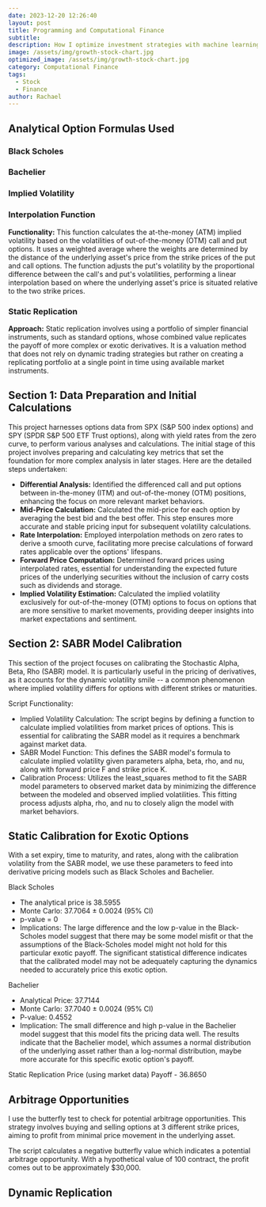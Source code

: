 ```yaml
---
date: 2023-12-20 12:26:40
layout: post
title: Programming and Computational Finance 
subtitle: 
description: How I optimize investment strategies with machine learning
image: /assets/img/growth-stock-chart.jpg
optimized_image: /assets/img/growth-stock-chart.jpg
category: Computational Finance
tags:
  - Stock
  - Finance
author: Rachael
---
```

<h2 class="toc_title">Analytical Option Formulas Used</h2>
<h3>Black Scholes</h3>
<h3>Bachelier</h3>
<h3>Implied Volatility</h3>
<h3>Interpolation Function</h3>
<p><strong>Functionality:</strong> This function calculates the at-the-money (ATM) implied volatility based on the volatilities of out-of-the-money (OTM) call and put options. It uses a weighted average where the weights are determined by the distance of the underlying asset's price from the strike prices of the put and call options. The function adjusts the put's volatility by the proportional difference between the call's and put's volatilities, performing a linear interpolation based on where the underlying asset's price is situated relative to the two strike prices.</p>
<h3>Static Replication</h3>
<p><strong>Approach:</strong> Static replication involves using a portfolio of simpler financial instruments, such as standard options, whose combined value replicates the payoff of more complex or exotic derivatives. It is a valuation method that does not rely on dynamic trading strategies but rather on creating a replicating portfolio at a single point in time using available market instruments.</p>
 


<h2 class="toc_title">Section 1: Data Preparation and Initial Calculations</h2>
<p>This project harnesses options data from SPX (S&P 500 index options) and SPY (SPDR S&P 500 ETF Trust options), along with yield rates from the zero curve, to perform various analyses and calculations. The initial stage of this project involves preparing and calculating key metrics that set the foundation for more complex analysis in later stages. Here are the detailed steps undertaken:</p>

<ul>
    <li><strong>Differential Analysis:</strong> Identified the differenced call and put options between in-the-money (ITM) and out-of-the-money (OTM) positions, enhancing the focus on more relevant market behaviors.</li>
    <li><strong>Mid-Price Calculation:</strong> Calculated the mid-price for each option by averaging the best bid and the best offer. This step ensures more accurate and stable pricing input for subsequent volatility calculations.</li>
    <li><strong>Rate Interpolation:</strong> Employed interpolation methods on zero rates to derive a smooth curve, facilitating more precise calculations of forward rates applicable over the options' lifespans.</li>
    <li><strong>Forward Price Computation:</strong> Determined forward prices using interpolated rates, essential for understanding the expected future prices of the underlying securities without the inclusion of carry costs such as dividends and storage.</li>
    <li><strong>Implied Volatility Estimation:</strong> Calculated the implied volatility exclusively for out-of-the-money (OTM) options to focus on options that are more sensitive to market movements, providing deeper insights into market expectations and sentiment.</li>
</ul>


<h2 class="toc_title">Section 2: SABR Model Calibration</h2>
This section of the project focuses on calibrating the Stochastic Alpha, Beta, Rho (SABR) model. It is particularly useful in the pricing of derivatives, as it accounts for the dynamic volatility smile -- a common phenomenon where implied volatility differs for options with different strikes or maturities. 

Script Functionality:
- Implied Volatility Calculation: The script begins by defining a function to calculate implied volatilities from market prices of options. This is essential for calibrating the SABR model as it requires a benchmark against market data.
- SABR Model Function: This defines the SABR model's formula to calculate implied volatility given parameters alpha, beta, rho, and nu, along with forward price F and strike price K.
- Calibration Process: Utilizes the least_squares method to fit the SABR model parameters to observed market data by minimizing the difference between the modeled and observed implied volatilities. This fitting process adjusts alpha, rho, and nu to closely align the model with market behaviors.
  


<h2 class="toc_title">Static Calibration for Exotic Options</h2>

With a set expiry, time to maturity, and rates, along with the calibration volatility from the SABR model, we use these parameters to feed into derivative pricing models such as Black Scholes and Bachelier. 

Black Scholes
- The analytical price is 38.5955
- Monte Carlo: 37.7064 ± 0.0024 (95% CI)
- p-value = 0
- Implications: The large difference and the low p-value in the Black-Scholes model suggest that there may be some model misfit or that the assumptions of the Black-Scholes model might not hold for this particular exotic payoff. The significant statistical difference indicates that the calibrated model may not be adequately capturing the dynamics needed to accurately price this exotic option.

Bachelier
- Analytical Price: 37.7144
- Monte Carlo: 37.7040 ± 0.0024 (95% CI)
- P-value: 0.4552
- Implication: The small difference and high p-value in the Bachelier model suggest that this model fits the pricing data well. The results indicate that the Bachelier model, which assumes a normal distribution of the underlying asset rather than a log-normal distribution, maybe more accurate for this specific exotic option's payoff.

Static Replication Price (using market data)
Payoff - 36.8650


<h2 class="toc_title">Arbitrage Opportunities</h2>
I use the butterfly test to check for potential arbitrage opportunities. This strategy involves buying and selling options at 3 different strike prices, aiming to profit from minimal price movement in the underlying asset. 

The script calculates a negative butterfly value which indicates a potential arbitrage opportunity. With a hypothetical value of 100 contract, the profit comes out to be approximately $30,000. 

<h2 class="toc_title">Dynamic Replication</h2>



















